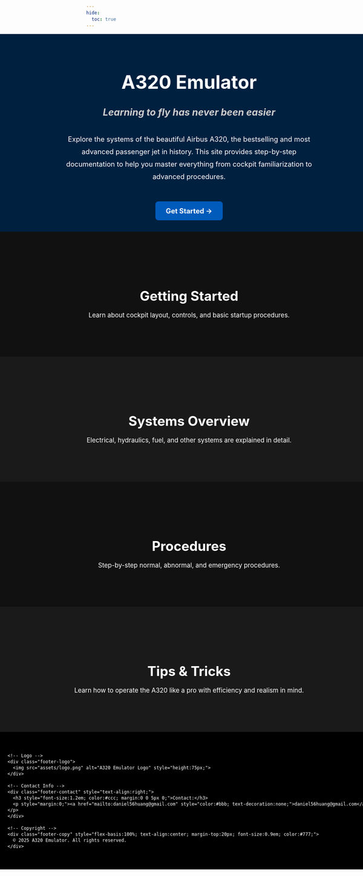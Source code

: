 ```yaml
---
hide:
  toc: true
---
```

<!-- Hero Section (Full Width) -->
<div class="hero-section" style="width:100vw; position:relative; left:50%; margin-left:-50vw; background-image: url('assets/banner.jpg'); background-position: center; background-repeat: no-repeat; background-size: cover; background: linear-gradient(rgba(0,0,0,0.5), rgba(0,0,0,0.5)), url('assets/banner.jpg'); background-color:#004080; color:white; text-align:center; padding:30px 20px;">
  <h1 style="font-size:3.5em; font-weight:bold; margin-bottom:15px;">A320 Emulator</h1>
  <h3 style="font-size:1.8em; font-style:italic; color:#ccc; margin-bottom:40px;">
    Learning to fly has never been easier
  </h3>
  <p style="font-size:1.3em; max-width:700px; margin:0 auto 50px auto; line-height:1.8;">
    Explore the systems of the beautiful Airbus A320, the bestselling and most advanced passenger jet in history. This site provides step-by-step documentation to help you master everything from cockpit familiarization to advanced procedures.
  </p>
  <a href="getting-started/" style="
    display:inline-block;
    background-color:#005bbb;
    color:white;
    padding:14px 28px;
    border-radius:8px;
    font-size:1.3em;
    font-weight:bold;
    text-decoration:none;
    transition: background-color 0.2s ease;">
    Get Started →
  </a>
</div>

<script>
function updateHeroBackground() {
  const hero = document.querySelector('.hero-section');
  const scrollY = window.scrollY;
  hero.style.backgroundPosition = `center ${scrollY * 0.5}px`;
}

// Run on scroll
window.addEventListener('scroll', updateHeroBackground);

// Run once on page load
window.addEventListener('load', updateHeroBackground);
</script>

<!-- Section 1 -->
<div class="section rectangle-1" style="width:100vw; position:relative; left:50%; margin-left:-50vw; background-color:#111; color:white; text-align:center; padding:100px 20px;">
  <h2  class="animated-text" style="font-size:2.5em; margin-bottom:20px;">Getting Started</h2>
  <p   class="animated-text" style="font-size:1.2em; max-width:700px; margin:0 auto;">
    Learn about cockpit layout, controls, and basic startup procedures.
  </p>
</div>

<script>
function animateOnScroll() {
  const elements = document.querySelectorAll('.animated-text');
  
  elements.forEach(el => {
    const rect = el.getBoundingClientRect();
    const windowHeight = window.innerHeight;
    
    // Trigger when element is in the bottom half of the screen
    if(rect.top < windowHeight * 0.8) {
      el.classList.add('in-view');
    }
  });
}

// Run on scroll
window.addEventListener('scroll', animateOnScroll);
// Run on load
window.addEventListener('load', animateOnScroll);
</script>


<!-- Section 2 -->
<div class="section rectangle-2" style="width:100vw; background-image: url('assets/banner1.jpg'); background-position: center; background-repeat: no-repeat; background-size: cover; position:relative; left:50%; margin-left:-50vw; background-color:#1a1a1a; color:white; text-align:center; padding:100px 20px;">
  <h2 class="animated-text" style="font-size:2.5em; margin-bottom:20px;">Systems Overview</h2>
  <p class="animated-text" style="font-size:1.2em; max-width:700px; margin:0 auto;">
    Electrical, hydraulics, fuel, and other systems are explained in detail.
  </p>
</div>

<!-- Section 3 -->
<div class="section rectangle-3" style="width:100vw; position:relative; left:50%; margin-left:-50vw; background-color:#111; color:white; text-align:center; padding:100px 20px;">
  <h2 class="animated-text" style="font-size:2.5em; margin-bottom:20px;">Procedures</h2>
  <p class="animated-text" style="font-size:1.2em; max-width:700px; margin:0 auto;">
    Step-by-step normal, abnormal, and emergency procedures.
  </p>
</div>

<!-- Section 4 -->
<div class="section rectangle-4" style="width:100vw; position:relative; left:50%; margin-left:-50vw; background-color:#1a1a1a; color:white; text-align:center; padding:100px 20px;">
  <h2 class="animated-text" style="font-size:2.5em; margin-bottom:20px;">Tips & Tricks</h2>
  <p class="animated-text" style="font-size:1.2em; max-width:700px; margin:0 auto;">
    Learn how to operate the A320 like a pro with efficiency and realism in mind.
  </p>
</div>

<!-- Footer Banner -->
<footer class="footer-banner" style="width:100vw; position:relative; left:50%; margin-left:-50vw; background-color:#000000; color:white; padding:40px 20px;">
  <div class="footer-content" style="display:flex; justify-content:space-between; align-items:center; max-width:1200px; margin:0 auto; flex-wrap:wrap;">

    <!-- Logo -->
    <div class="footer-logo">
      <img src="assets/logo.png" alt="A320 Emulator Logo" style="height:75px;">
    </div>

    <!-- Contact Info -->
    <div class="footer-contact" style="text-align:right;">
      <h3 style="font-size:1.2em; color:#ccc; margin:0 0 5px 0;">Contact:</h3>
      <p style="margin:0;"><a href="mailto:daniel56huang@gmail.com" style="color:#bbb; text-decoration:none;">daniel56huang@gmail.com</a></p>
    </div>

    <!-- Copyright -->
    <div class="footer-copy" style="flex-basis:100%; text-align:center; margin-top:20px; font-size:0.9em; color:#777;">
      © 2025 A320 Emulator. All rights reserved.
    </div>
  </div>
</footer>


<!-- Section 5 -->
<div class="section rectangle-5 style="width:100vw; position:relative; left:50%; margin-left:-50vw; background-color:#212536; color:white; text-align:center; padding:10px 20px;">
</div>

